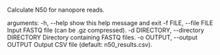 Calculate N50 for nanopore reads.

arguments:
  -h, --help            show this help message and exit
  -f FILE, --file FILE  Input FASTQ file (can be .gz compressed).
  -d DIRECTORY, --directory DIRECTORY
                        Directory containing FASTQ files.
  -o OUTPUT, --output OUTPUT
                        Output CSV file (default: n50_results.csv).
